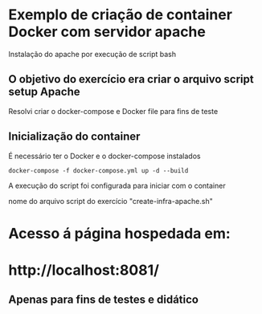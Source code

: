 # Exemplo de criação de container Docker com servidor apache 

Instalação do apache por execução de script bash

## O objetivo do exercício era criar o arquivo script setup Apache

Resolvi criar o docker-compose e Docker file para fins de teste

## Inicialização do container
É necessário ter o Docker e o docker-compose instalados
```
docker-compose -f docker-compose.yml up -d --build
```

A execução do script foi configurada para iniciar com o container


nome do arquivo script do exercício "create-infra-apache.sh"

# Acesso á página hospedada em:
#  http://localhost:8081/


## Apenas para fins de testes e didático


